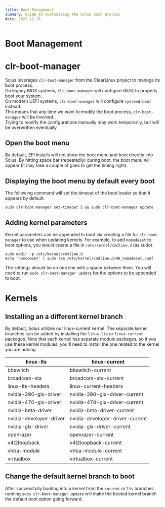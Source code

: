```yaml
---
title: Boot Management
summary: Guide to customizing the Solus boot process
date: 2022-12-16
---
```


# Boot Management


# clr-boot-manager

Solus leverages `clr-boot-manager` from the ClearLinux project to manage its boot process.  
On legacy BIOS systems, `clr-boot-manager` will configure `GRUB2` to properly boot your system.  
On modern UEFI systems, `clr-boot-manager` will configure `systemd-boot` instead.  
This means that any time we want to modify the boot process, `clr-boot-manager` will be involved.  
Trying to modify the configurations manually may work temporarily, but will be overwritten eventually.

## Open the boot menu

By default, EFI installs will not show the boot menu and boot directly into Solus. By hitting space bar (repeatedly) during boot, the boot menu will appear (it may take a couple of goes to get the timing right).


## Displaying the boot menu by default every boot

The following command will set the timeout of the boot loader so that it appears by default.

```
sudo clr-boot-manager set-timeout 5 && sudo clr-boot-manager update
```

## Adding kernel parameters

Kernel parameters can be appended to boot via creating a file for `clr-boot-manager` to use when updating kernels. For example, to add `nomodeset` to boot options, you would create a file in `/etc/kernel/cmdline.d` (as sudo):

```
sudo mkdir -p /etc/kernel/cmdline.d
echo 'nomodeset' | sudo tee /etc/kernel/cmdline.d/40_nomodeset.conf
```

The settings should be on one line with a space between them. You will need to run `sudo clr-boot-manager update` for the options to be appended to boot.

# Kernels

## Installing an a different kernel branch

By default, Solus utilizes our linux-current kernel. The separate kernel branches can be added by installing the `linux-lts` or `linux-current` packages. Note that each kernel has separate module packages, so if you use these kernel modules, you'll need to install the one related to the kernel you are adding.

|linux-lts               |linux-current                   |
|------------------------|--------------------------------|
|bbswitch                |bbswitch-current                |
|broadcom-sta            |broadcom-sta-current            |
|linux-lts-headers       |linux-current-headers           |
|nvidia-390-glx-driver   |nvidia-390-glx-driver-current   |
|nvidia-470-glx-driver   |nvidia-470-glx-driver-current   |
|nvidia-beta-driver      |nvidia-beta-driver-current      |
|nvidia-developer-driver |nvidia-developer-driver-current |
|nvidia-glx-driver       |nvidia-glx-driver-current       |
|openrazer               |openrazer-current               |
|v4l2loopback            |v4l2loopback-current            |
|vhba-module             |vhba-module-current             |
|virtualbox              |virtualbox-current              |

## Change the default kernel branch to boot

After successfully booting into a kernel from the `current` or `lts` branches running `sudo clr-boot-manager update` will make the booted kernel branch the default boot option going forward.
